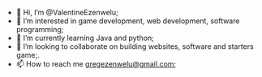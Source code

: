 - 👋 Hi, I’m @ValentineEzenwelu;
- 👀 I’m interested in game development, web development, software programming; 
- 🌱 I’m currently learning Java and python;
- 💞️ I’m looking to collaborate on building websites, software and starters game;.
- 📫 How to reach me gregezenwelu@gmail.com;

<!---
ValentineEzenwelu/ValentineEzenwelu is a ✨ special ✨ repository because its `README.md` (this file) appears on your GitHub profile.
You can click the Preview link to take a look at your changes.
--->
